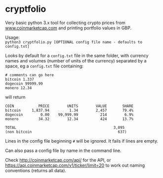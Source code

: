# cryptfolio

Very basic python 3.x tool for collecting crypto prices from www.coinmarketcap.com and printing portfolio values in GBP.

Usage:  
    `python3 cryptfolio.py [OPTIONAL config file name - defaults to config.txt]`

Looks by default for a `config.txt` file in the same folder, with currency names and volumes (number of units of the currency) separated by a space, eg a `config.txt` file containing:

    # comments can go here
    bitcoin 1.337
    dogecoin 99999.99
    monero 12.34

will return

    COIN           PRICE        UNITS        VALUE       SHARE
    bitcoin     1,837.94         1.34        2,457       79.4%
    dogecoin        0.00    99,999.99          214        6.9%
    monero         34.32        12.34          424       13.7%

    TOTAL                                            3,095
    (non bitcoin                                       637)

Lines in the config file beginning `#` will be ignored.  It fails if lines are empty.

Can also pass a config file by name in the command line.

Check http://coinmarketcap.com/api/ for the API, or https://api.coinmarketcap.com/v1/ticker/limit=20 to work out naming conventions (returns all data).
